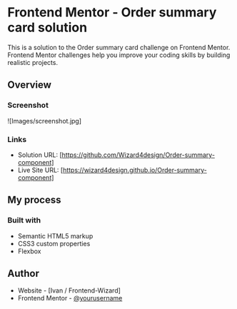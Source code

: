 # Frontend Mentor - Order summary card solution

This is a solution to the Order summary card challenge on Frontend Mentor. Frontend Mentor challenges help you improve your coding skills by building realistic projects. 

## Overview

### Screenshot

![Images/screenshot.jpg]

### Links

- Solution URL: [https://github.com/Wizard4design/Order-summary-component]
- Live Site URL: [https://wizard4design.github.io/Order-summary-component]

## My process

### Built with

- Semantic HTML5 markup
- CSS3 custom properties
- Flexbox

## Author

- Website - [Ivan / Frontend-Wizard]
- Frontend Mentor - [@yourusername](https://www.frontendmentor.io/profile/yourusername)